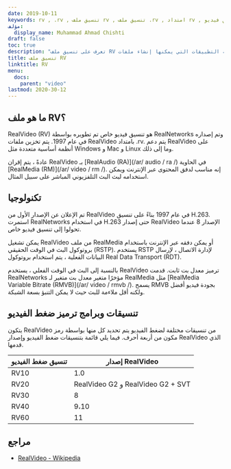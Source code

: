 ```yaml
---
date: 2019-10-11
keywords: rv , .rv , تنسيق ملف rv , تنسيق ملف .rv , امتداد rv , تنسيق فيديو rv , تنسيق ملف RealVideo
مؤلف:
  display_name: Muhammad Ahmad Chishti
draft: false
toc: true
description: "تعرف على تنسيق ملف RV وواجهات برمجة التطبيقات التي يمكنها إنشاء ملفات RV وفتحها."
title: تنسيق ملف RV
linktitle: RV
menu:
  docs:
    parent: "video"
lastmod: 2020-30-12
---
```


## ما هو ملف RV؟ ##

RealVideo (RV) هو تنسيق فيديو خاص تم تطويره بواسطة RealNetworks وتم إصداره في عام 1997. يتم تخزين ملفات RealVideo بامتداد .rv. يتم دعم RealVideo على أنظمة أساسية متعددة مثل Windows و Mac و Linux وما إلى ذلك.

عادةً ، يتم إقران RealVideo بـ [RealAudio (RA)](/ar/ audio / ra /) في الحاوية [RealMedia (RM)](/ar/ video / rm /). إنه مناسب لدفق المحتوى عبر الإنترنت ويمكن استخدامه لبث البث التلفزيوني المباشر على سبيل المثال.

## تكنولوجيا ##

تم الإعلان عن الإصدار الأول من RealVideo في عام 1997 بناءً على تنسيق H.263. استمرت RealNetworks في استخدام H.263 حتى إصدار RealVideo الإصدار 8 عندما تحولوا إلى تنسيق فيديو خاص.

يمكن تشغيل RealVideo من ملف RealMedia أو يمكن دفقه عبر الإنترنت باستخدام بروتوكول البث في الوقت الحقيقي (RSTP). يستخدم RSTP لإدارة الاتصال ، لإرسال البيانات الفعلية ، يتم استخدام بروتوكول Real Data Transport (RDT).

بالنسبة إلى البث في الوقت الفعلي ، يستخدم RealVideo ترميز معدل بت ثابت. قدمت RealNetworks مؤخرًا متغير معدل بت متغير لـ RealMedia مثل [RealMedia Variable Bitrate (RMVB)](/ar/ video / rmvb /). يسمح RMVB بجودة فيديو أفضل ولكنه أقل ملاءمة للبث حيث لا يمكن التنبؤ بسعة الشبكة.

## تنسيقات وبرامج ترميز ضغط الفيديو ##

يتكون RealVideo من تنسيقات مختلفة لضغط الفيديو يتم تحديد كل منها بواسطة رمز مكون من أربعة أحرف. فيما يلي قائمة بتنسيقات ضغط الفيديو وإصدار RealVideo الذي قدمها.

| تنسيق ضغط الفيديو | إصدار RealVideo |
| --- | --- |
| RV10 | 1.0 |
| RV20 | RealVideo G2 و RealVideo G2 + SVT |
| RV30 | 8 |
| RV40 | 9،10 |
| RV60 | 11 |

## مراجع ##

- [RealVideo - Wikipedia](https://en.wikipedia.org/wiki/RealVideo)

